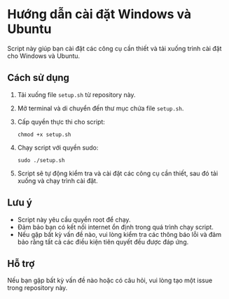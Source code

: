 # Hướng dẫn cài đặt Windows và Ubuntu

Script này giúp bạn cài đặt các công cụ cần thiết và tải xuống trình cài đặt cho Windows và Ubuntu.

## Cách sử dụng

1. Tải xuống file `setup.sh` từ repository này.

2. Mở terminal và di chuyển đến thư mục chứa file `setup.sh`.

3. Cấp quyền thực thi cho script:
   ```
   chmod +x setup.sh
   ```

4. Chạy script với quyền sudo:
   ```
   sudo ./setup.sh
   ```

5. Script sẽ tự động kiểm tra và cài đặt các công cụ cần thiết, sau đó tải xuống và chạy trình cài đặt.

## Lưu ý

- Script này yêu cầu quyền root để chạy.
- Đảm bảo bạn có kết nối internet ổn định trong quá trình chạy script.
- Nếu gặp bất kỳ vấn đề nào, vui lòng kiểm tra các thông báo lỗi và đảm bảo rằng tất cả các điều kiện tiên quyết đều được đáp ứng.

## Hỗ trợ

Nếu bạn gặp bất kỳ vấn đề nào hoặc có câu hỏi, vui lòng tạo một issue trong repository này.
